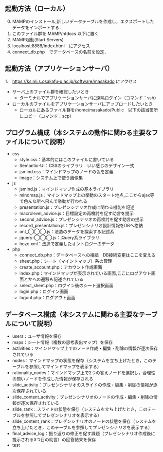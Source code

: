 ## 起動方法（ローカル）
0. MAMPのインストール,新しいデータテーブルを作成し，エクスポートしたデータをインポートする．
1. このファイル群を MAMP/htdocs 以下に置く
2. MAMP起動(Start Servers)
3. localhost:8888/index.html　にアクセス
4. connect_db.php　でデータベースの名前を設定．

## 起動方法（アプリケーションサーバ）
1.　https://ks.mi.s.osakafu-u.ac.jp/software/masakado
  にアクセス

- サーバ上のファイル群を確認したいとき
  - ターミナルでアプリケーションサーバに遠隔ログイン（コマンド：ssh）
- ローカルのファイルをアプリケーションサーバにアップロードしたいとき
  - ローカルにあるファイル群を/home/masakado/Public　以下の該当箇所にコピー（コマンド：scp）

## プログラム構成（本システムの動作に関わる主要なファイルについて説明）
- css
  - style.css：基本的にはこのファイルに書いている
  - Semantic-UI：CSSのライブラリ　いい感じのデザイン一式
  - jsmind.css：マインドマップのノードの色を定義
  - image：システム上で使う画像集
- js
  - jsmind.js：マインドマップ作成の基本ライブラリ
  - mindmap.js：マインドマップ上の挙動のスタート地点,ここからajax等で色んな所へ飛んで挙動が行われる
  - presentation.js：プレゼンシナリオ作成に関わる機能を記述
  - macrolevel_advice.js：目標設定の再検討を促す助言を提示
  - second_advice.js：プレゼンシナリオの再検討を促す助言の提示
  - record_presentation.js：プレゼンシナリオ設計情報をDBへ格納
  - ont_◯◯◯.js：法造のデータを探索する記述系
  - jquery-◯◯◯.js：jQuery系ライブラリ
  - hozo.xml：法造で定義したオントロジーのデータ
- php
  - connect_db.php：データベースへの接続　DB接続変更はここを変える
  - sheet.php：シート（マインドマップ）系の管理
  - create_account.php：アカウント作成画面
  - index.php：マインドマップが表示されている画面,ここにログアウト画面とかへの遷移も記述されている
  - select_sheet.php：ログイン後のシート選択画面
  - login.php：ログイン画面
  - logout.php：ログアウト画面

## データベース構成（本システムに関わる主要なテーブルについて説明）
- users：ユーザ情報を保存
- maps：シート情報（複数の思考表出マップ）を保存
- activities：マインドマップ上でのノード作成・編集・削除の情報が逐次保存されている
- nodes：マインドマップの状態を保存（システムを立ち上げたとき，このテーブルを参照してマインドマップを表示する）
- rationality_nodes：マインドマップ上で2つの答えノードを選択し，合理性の問いノードを作成した情報が保存される
- slide_activity：プレゼンシナリオのスライドの作成・編集・削除の情報が逐次保存されている
- slide_content_activity：プレゼンシナリオのノードの作成・編集・削除の情報が逐次保存されている
- slide_rank：スライドの状態を保存（システムを立ち上げたとき，このテーブルを参照してプレゼンシナリオを表示する）
- slide_content_rank：プレゼンシナリオのノードの状態を保存（システムを立ち上げたとき，このテーブルを参照してプレゼンシナリオを表示する）
- final_advice_log：振り返りの修正を促す課題（プレゼンシナリオ作成後に提示される3つ目の助言）の回答結果を保存
- test


 <div>
  <div></div>
  <div></div>
 </div >